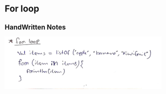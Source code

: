 # For loop

## HandWritten Notes
<p align="center">
<img src="./1.jpg" alt="Page 1" width="800"/>
<p\>
